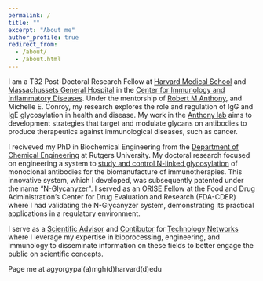 ```yaml
---
permalink: /
title: ""
excerpt: "About me"
author_profile: true
redirect_from: 
  - /about/
  - /about.html
---
```

I am a T32 Post-Doctoral Research Fellow at [Harvard Medical School](https://hms.harvard.edu/) and [Massachussets General Hospital](https://www.massgeneral.org/) in the [Center for Immunology and Inflammatory Diseases](https://www.massgeneral.org/medicine/ciid). Under the mentorship of [Robert M Anthony](https://scholar.google.com/citations?user=3xN1qSIAAAAJ&hl=en&oi=ao), and Michelle E. Conroy, my research explores the role and regulation of IgG and IgE glycosylation in health and disease. My work in the [Anthony lab](https://rmanthonylab.mgh.harvard.edu/) aims to development strategies that target and modulate glycans on antibodies to produce therapeutics against immunological diseases, such as cancer.

I reciveved my PhD in Biochemical Engineering from the [Department of Chemical Engineering](https://cbe.rutgers.edu/) at Rutgers University. My doctoral research focused on engineering a system to [study and control N-linked glycosylation](https://rucore.libraries.rutgers.edu/rutgers-lib/70295/) of monoclonal antibodies for the biomanufacture of immunotherapies. This innovative system, which I developed, was subsequently patented under the name “[N-Glycanyzer](https://patents.google.com/patent/US20240110925A1/en)". I served as an [ORISE Fellow](https://orise.orau.gov/FDA/index.html) at the Food and Drug Administration’s Center for Drug Evaluation and Research (FDA-CDER) where I had validating the N-Glycanyzer system, demonstrating its practical applications in a regulatory environment.

I serve as a [Scientific Advisor](https://www.technologynetworks.com/tn/scientific-advisory-board) and [Contibutor](https://www.technologynetworks.com/tn/editor/aron-gyorgypal-phd) for [Technology Networks](https://www.technologynetworks.com/) where I leverage my expertise in bioprocessing, engineering, and immunology to disseminate information on these fields to better engage the public on scientific concepts. 

Page me at agyorgypal(a)mgh(d)harvard(d)edu
